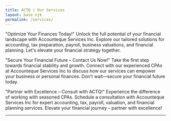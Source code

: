 ```yaml
---
title: ACTQ | Our Services
layout: base.njk
permalink: /services/
---
```


"Optimize Your Finances Today!"
Unlock the full potential of your financial landscape with Accounteque Services Inc. Explore our tailored solutions for accounting, tax preparation, payroll, business valuations, and financial planning. Let's elevate your financial strategy together.

"Secure Your Financial Future – Contact Us Now!"
Take the first step towards financial stability and growth. Connect with our experienced CPAs at Accounteque Services Inc to discuss how our services can empower your business or personal finances. Don't wait—secure your financial future today.

"Partner with Excellence – Consult with ACTQ!"
Experience the difference of working with seasoned CPAs. Schedule a consultation with Accounteque Services Inc for expert accounting, tax, payroll, valuation, and financial planning services. Elevate your financial journey – partner with excellence!


---
